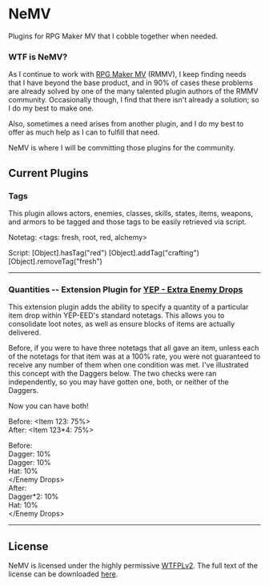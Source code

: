 # NeMV
Plugins for RPG Maker MV that I cobble together when needed.

### WTF is NeMV?  
As I continue to work with [RPG Maker MV](http://www.rpgmakerweb.com/) (RMMV), I keep finding needs that I have beyond the base product, and in 90% of cases these problems are already solved by one of the many talented plugin authors of the RMMV community. Occasionally though, I find that there isn't already a solution; so I do my best to make one.

Also, sometimes a need arises from another plugin, and I do my best to offer as much help as I can to fulfill that need.

NeMV is where I will be committing those plugins for the community.

## Current Plugins  

### Tags  
This plugin allows actors, enemies, classes, skills, states, items, weapons, and armors to be tagged and those tags to be easily retrieved via script.

Notetag: <tags: fresh, root, red, alchemy>  

Script: [Object].hasTag("red")
        [Object].addTag("crafting")
        [Object].removeTag("fresh")

---

### Quantities -- Extension Plugin for [YEP - Extra Enemy Drops](http://yanfly.moe/2015/12/19/yep-47-extra-enemy-drops/)
This extension plugin adds the ability to specify a quantity of a particular item drop within YEP-EED's standard notetags. This allows you to consolidate loot notes, as well as ensure blocks of items are actually delivered.

Before, if you were to have three notetags that all gave an item, unless each of the notetags for that item was at a 100% rate, you were not guaranteed to receive any number of them when one condition was met. I've illustrated this concept with the Daggers below. The two checks were ran independently, so you may have gotten one, both, or neither of the Daggers.

Now you can have both!

Before: <Item 123: 75%>  
After:  <Item 123*4: 75%>  

Before: <Enemy Drops>  
         Dagger: 10%  
         Dagger: 10%  
         Hat: 10%  
        </Enemy Drops>  
After:  <Enemy Drops>  
         Dagger*2: 10%  
         Hat: 10%  
        </Enemy Drops>  

---

## License
NeMV is licensed under the highly permissive [WTFPLv2](http://www.wtfpl.net). The full text of the license can be downloaded [here](http://www.wtfpl.net/txt/copying/).

